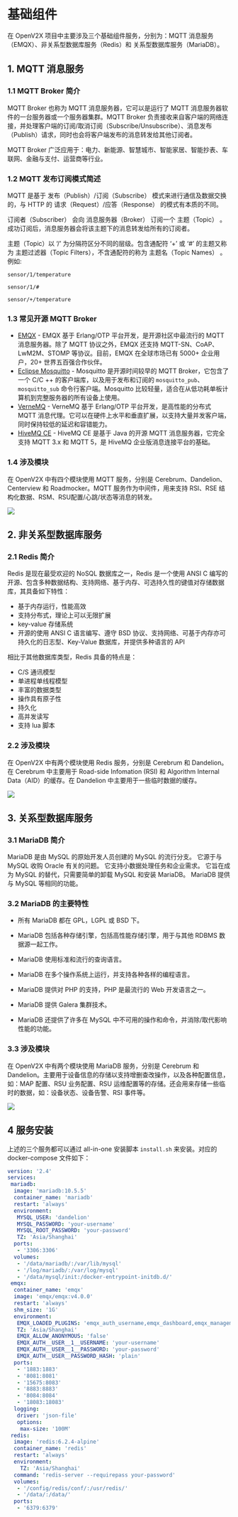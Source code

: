 # 基础组件

在 OpenV2X 项目中主要涉及三个基础组件服务，分别为：MQTT 消息服务（EMQX）、非关系型数据库服务（Redis）和 关系型数据库服务（MariaDB）。

## 1. MQTT 消息服务

### 1.1 MQTT Broker 简介

MQTT Broker 也称为 MQTT 消息服务器，它可以是运行了 MQTT 消息服务器软件的一台服务器或一个服务器集群。MQTT Broker
负责接收来自客户端的网络连接，并处理客户端的订阅/取消订阅（Subscribe/Unsubscribe）、消息发布（Publish）请求，同时也会将客户端发布的消息转发给其他订阅者。

MQTT Broker 广泛应用于：电力、新能源、智慧城市、智能家居、智能抄表、车联网、金融与支付、运营商等行业。

### 1.2 MQTT 发布订阅模式简述

MQTT 是基于 发布（Publish）/订阅（Subscribe） 模式来进行通信及数据交换的，与 HTTP 的 请求（Request）/应答（Response） 的模式有本质的不同。

订阅者（Subscriber） 会向 消息服务器（Broker） 订阅一个 主题（Topic） 。成功订阅后，消息服务器会将该主题下的消息转发给所有的订阅者。

主题（Topic）以 ‘/’ 为分隔符区分不同的层级。包含通配符 ‘+’ 或 ‘#’ 的主题又称为 主题过滤器（Topic Filters），不含通配符的称为 主题名（Topic Names）
。例如:

```shell
sensor/1/temperature

sensor/1/#

sensor/+/temperature
```

### 1.3 常见开源 MQTT Broker

- [EMQX](https://github.com/emqx/emqx) - EMQX 基于 Erlang/OTP 平台开发，是开源社区中最流行的 MQTT 消息服务器。除了 MQTT
  协议之外，EMQX 还支持 MQTT-SN、CoAP、LwM2M、STOMP 等协议。目前，EMQX 在全球市场已有 5000+ 企业用户，20+ 世界五百强合作伙伴。
- [Eclipse Mosquitto](https://github.com/eclipse/mosquitto) - Mosquitto 是开源时间较早的 MQTT Broker，它包含了一个
  C/C ++ 的客户端库，以及用于发布和订阅的 `mosquitto_pub`、`mosquitto_sub` 命令行客户端。Mosquitto
  比较轻量，适合在从低功耗单板计算机到完整服务器的所有设备上使用。
- [VerneMQ](https://github.com/vernemq/vernemq) - VerneMQ 基于 Erlang/OTP 平台开发，是高性能的分布式 MQTT
  消息代理。它可以在硬件上水平和垂直扩展，以支持大量并发客户端，同时保持较低的延迟和容错能力。
- [HiveMQ CE](https://github.com/hivemq/hivemq-community-edition) - HiveMQ CE 是基于 Java 的开源 MQTT
  消息服务器，它完全支持 MQTT 3.x 和 MQTT 5，是 HiveMQ 企业版消息连接平台的基础。

### 1.4 涉及模块

在 OpenV2X 中有四个模块使用 MQTT 服务，分别是 Cerebrum、Dandelion、Centerview 和 Roadmocker。MQTT 服务作为中间件，用来支持 RSI、RSE
结构化数据、RSM、RSU配置/心跳/状态等消息的转发。

![](images/basic_component_mqtt.svg)

## 2. 非关系型数据库服务

### 2.1 Redis 简介

Redis 是现在最受欢迎的 NoSQL 数据库之一，Redis 是一个使用 ANSI C 编写的开源、包含多种数据结构、支持网络、基于内存、可选持久性的键值对存储数据库，其具备如下特性：

- 基于内存运行，性能高效
- 支持分布式，理论上可以无限扩展
- key-value 存储系统
- 开源的使用 ANSI C 语言编写、遵守 BSD 协议、支持网络、可基于内存亦可持久化的日志型、Key-Value 数据库，并提供多种语言的 API

相比于其他数据库类型，Redis 具备的特点是：

- C/S 通讯模型
- 单进程单线程模型
- 丰富的数据类型
- 操作具有原子性
- 持久化
- 高并发读写
- 支持 lua 脚本

### 2.2 涉及模块

在 OpenV2X 中有两个模块使用 Redis 服务，分别是 Cerebrum 和 Dandelion。在 Cerebrum 中主要用于 Road-side Infomation (RSI) 和
Algorithm Internal Data（AID）的缓存。在 Dandelion 中主要用于一些临时数据的缓存。

![](images/algorithm_framework.png)

## 3. 关系型数据库服务

### 3.1 MariaDB 简介

MariaDB 是由 MySQL 的原始开发人员创建的 MySQL 的流行分支。 它源于与 MySQL 收购 Oracle 有关的问题。 它支持小数据处理任务和企业需求。 它旨在成为 MySQL
的替代，只需要简单的卸载 MySQL 和安装 MariaDB。 MariaDB 提供与 MySQL 等相同的功能。

### 3.2 MariaDB 的主要特性

- 所有 MariaDB 都在 GPL，LGPL 或 BSD 下。

- MariaDB 包括各种存储引擎，包括高性能存储引擎，用于与其他 RDBMS 数据源一起工作。

- MariaDB 使用标准和流行的查询语言。

- MariaDB 在多个操作系统上运行，并支持各种各样的编程语言。

- MariaDB 提供对 PHP 的支持，PHP 是最流行的 Web 开发语言之一。

- MariaDB 提供 Galera 集群技术。

- MariaDB 还提供了许多在 MySQL 中不可用的操作和命令，并消除/取代影响性能的功能。

### 3.3 涉及模块

在 OpenV2X 中有两个模块使用 MariaDB 服务，分别是 Cerebrum 和 Dandelion。主要用于设备信息的存储以支持增删查改操作，以及各种配置信息，如：MAP 配置、RSU
业务配置、RSU 运维配置等的存储。还会用来存储一些临时的数据，如：设备状态、设备告警、RSI 事件等。

![](images/basic_component_sql.svg)

## 4 服务安装

上述的三个服务都可以通过 all-in-one 安装脚本 `install.sh` 来安装。对应的 docker-compose 文件如下：

```yaml
version: '2.4'
services:
 mariadb:
  image: 'mariadb:10.5.5'
  container_name: 'mariadb'
  restart: 'always'
  environment:
   MYSQL_USER: 'dandelion'
   MYSQL_PASSWORD: 'your-username'
   MYSQL_ROOT_PASSWORD: 'your-password'
   TZ: 'Asia/Shanghai'
  ports:
   - '3306:3306'
  volumes:
   - '/data/mariadb/:/var/lib/mysql'
   - '/log/mariadb/:/var/log/mysql'
   - '/data/mysql/init:/docker-entrypoint-initdb.d/'
 emqx:
  container_name: 'emqx'
  image: 'emqx/emqx:v4.0.0'
  restart: 'always'
  shm_size: '1G'
  environment:
   EMQX_LOADED_PLUGINS: 'emqx_auth_username,emqx_dashboard,emqx_management,emqx_recon,emqx_retainer,emqx_rule_engine'
   TZ: 'Asia/Shanghai'
   EMQX_ALLOW_ANONYMOUS: 'false'
   EMQX_AUTH__USER__1__USERNAME: 'your-username'
   EMQX_AUTH__USER__1__PASSWORD: 'your-password'
   EMQX_AUTH__USER__PASSWORD_HASH: 'plain'
  ports:
   - '1883:1883'
   - '8081:8081'
   - '15675:8083'
   - '8883:8883'
   - '8084:8084'
   - '18083:18083'
  logging:
   driver: 'json-file'
   options:
    max-size: '100M'
 redis:
  image: 'redis:6.2.4-alpine'
  container_name: 'redis'
  restart: 'always'
  environment:
    TZ: 'Asia/Shanghai'
  command: 'redis-server --requirepass your-password'
  volumes:
   - '/config/redis/conf/:/usr/redis/'
   - '/data/:/data/'
  ports:
   - '6379:6379'
```
